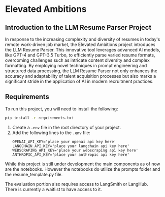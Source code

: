 # Elevated Ambitions

## Introduction to the LLM Resume Parser Project

In response to the increasing complexity and diversity of resumes in today's remote work-driven job market, the Elevated Ambitions project introduces the LLM Resume Parser. This innovative tool leverages advanced AI models, like GPT-4 and GPT-3.5 Turbo, to efficiently parse varied resume formats, overcoming challenges such as intricate content diversity and complex formatting. By employing novel techniques in prompt engineering and structured data processing, the LLM Resume Parser not only enhances the accuracy and adaptability of talent acquisition processes but also marks a significant stride in the application of AI in modern recruitment practices.

## Requirements

To run this project, you will need to install the following:

```cmd
pip install -r requirements.txt
```

1. Create a `.env` file in the root directory of your project.
2. Add the following lines to the `.env` file:
    ```
    OPENAI_API_KEY='place your openai api key here'
    LANGCHAIN_API_KEY='place your langchain api key here'
    WEBSCRAPING_API_KEY='place your webscraping api key here'
    ANTHROPIC_API_KEY='place your anthropic api key here'
    ```

While this project is still under development the main components as of now are the notebooks. However the notebooks do utilize the prompts folder and the resume_template.py file.

The evaluation portion also requires access to LangSmith or LangHub. There is currently a waitlist to have access to it.